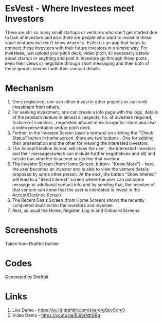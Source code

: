 # EsVest - Where Investees meet Investors 

There are still so many small startups or ventures who don't get started due to lack of investors and also there are people who want to invest in these small ventures but don't know where to. EsVest is an app that helps to connect these investees with their future investors in a simple way. For investees, just upload your pitch deck, video pitch, all necessary details about startup or anything and post it.  Investors go through these posts , keep their views or negotiate through short messaging and then both of these groups connect with their contact details.

# Mechanism 
1. Once registered, one can either invest in other projects or can seek investment from others.
2. For seeking investment, one can create a info page with the logo, details of the product/venture in almost all aspects, no. of investers required, %share of investors , requested amount in exchange for share and also a video presentation and/or pitch deck.
3. Further, in the Investee Screen (user's venture) on clicking the "Check Status" button in home screen, there are two buttons . One for editting their presentation and the other for viewing the interested investors.
4. The Accept/Decline Screen will show the user , the interested investors and their messages(which can include further negotiations and all) and beside that whether to accept or decline that investor.
5. The Investor Screen (from Home Screen, button- "Know More") - here the user becomes an investor and is able to view the venture details proposed by some other person. At the end , the button "Show Interest" will lead to a "Send Interest" screen where the user can put some message or additional contact info and by sending that, the investee of that venture can know that the user is interested to invest in the Accept/Declince Screen.
6. The Recent Deals Screen (from Home Screen) shows the recently completed deals within the investors and investee.
7. Rest, as usual the Home, Register, Log In and Onboard Screens.

# Screenshots
Taken from Draftbit builder

# Codes
Generated by Draftbit 

# Links
1. Live Demo - https://build.draftbit.com/share/gQpvCqm0
2. Video Demo - https://youtu.be/E6iSrNttGRg 
